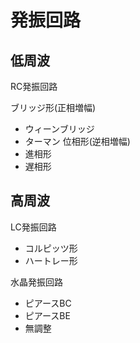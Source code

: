 # 発振回路

## 低周波
RC発振回路

ブリッジ形(正相増幅)
- ウィーンブリッジ
- ターマン
位相形(逆相増幅)
- 進相形
- 遅相形



## 高周波
LC発振回路
- コルピッツ形
- ハートレー形

水晶発振回路
- ピアースBC
- ピアースBE
- 無調整


